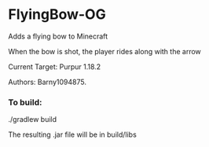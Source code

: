 # FlyingBow-OG
Adds a flying bow to Minecraft

When the bow is shot, the player rides along with the arrow

Current Target: Purpur 1.18.2

Authors: Barny1094875.

<h3>To build:</h3>

./gradlew build

The resulting .jar file will be in build/libs


